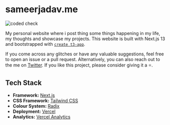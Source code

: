 # sameerjadav.me

![coded check](https://github.com/SameerJadav/sameerjadav.me/blob/main/.github/workflows/code-check.yml/badge.svg)

My personal website where i post thing some things happening in my life, my thoughts and showcase my projects. This website is built with Next.js 13 and bootstrapped with [`create t3-app`](https://create.t3.gg).

If you come across any glitches or have any valuable suggestions, feel free to open an issue or a pull request. Alternatively, you can also reach out to the me on [Twitter](https://www.twitter.com/SameerJadav_). If you like this project, please consider giving it a ⭐.

## Tech Stack

- **Framework:** [Next.js](https://nextjs.org)
- **CSS Framework:** [Tailwind CSS](https://tailwindcss.com)
- **Colour System:** [Radix](https://www.radix-ui.com/colors)
- **Deployment:** [Vercel](https://vercel.com)
- **Analytics:** [Vercel Analytics](https://vercel.com/analytics)
